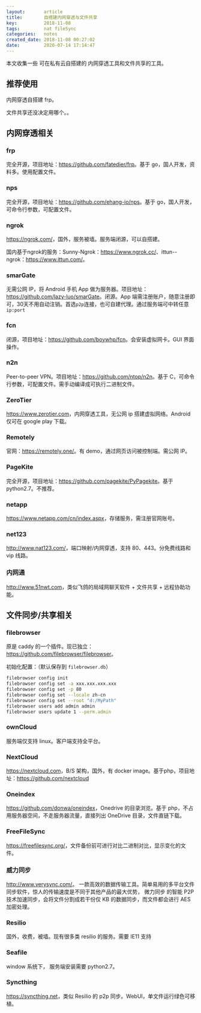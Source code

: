 ```yaml
---
layout:       article
title:        自搭建内网穿透与文件共享
key:          2018-11-08
tags:         nat fileSync
categories:   notes
created_date: 2018-11-08 00:27:02
date:         2020-07-14 17:14:47
---
```


本文收集一些 可在私有云自搭建的 内网穿透工具和文件共享的工具。

<!--more-->

## 推荐使用

内网穿透自搭建 frp。

文件共享还没决定用哪个。。

## 内网穿透相关

### frp

完全开源，项目地址：<https://github.com/fatedier/frp>。基于 go，国人开发，资料多。使用配置文件。

### nps

完全开源，项目地址：<https://github.com/ehang-io/nps>。基于 go，国人开发，可命令行参数，可配置文件。

### ngrok

<https://ngrok.com/>，国外，服务被墙。服务端闭源，可以自搭建。

国内基于ngrok的服务：Sunny-Ngrok：<https://www.ngrok.cc/>、ittun--ngrok：<https://www.ittun.com/>。

### smarGate

无需公网 IP，将 Android 手机 App 做为服务器。项目地址：<https://github.com/lazy-luo/smarGate>。闭源。App 端需注册账户，随意注册即可，30天不用自动注销。首选`p2p`连接，也可自建代理。通过服务端可中转任意`ip:port`

### fcn

闭源，项目地址：<https://github.com/boywhp/fcn>。会安装虚拟网卡。GUI 界面操作。

### n2n

Peer-to-peer VPN。项目地址：<https://github.com/ntop/n2n>。基于 C，可命令行参数，可配置文件。需手动编译成可执行二进制文件。

### ZeroTier

<https://www.zerotier.com>，内网穿透工具，无公网 ip 搭建虚拟网络。Android 仅可在 google play 下载。

### Remotely

官网：<https://remotely.one/>。有 demo，通过网页访问被控制端。需公网 IP。

### PageKite

完全开源，项目地址：<https://github.com/pagekite/PyPagekite>。基于 python2.7。不推荐。

### netapp

<https://www.netapp.com/cn/index.aspx>，存储服务，需注册官网账号。

### net123

<http://www.nat123.com/>，端口映射/内网穿透，支持 80、443。分免费线路和 vip 线路。

### 内网通

<http://www.51nwt.com>，类似飞鸽的局域网聊天软件 + 文件共享 + 远程协助功能。



## 文件同步/共享相关

### filebrowser

原是 caddy 的一个插件。现已独立：<https://github.com/filebrowser/filebrowser>。

初始化配置：（默认保存到 `filebrowser.db`）

```sh
filebrowser config init
filebrowser config set -a xxx.xxx.xxx.xxx
filebrowser config set -p 80
filebrowser config set --locale zh-cn
filebrowser config set --root "d:/MyPath"
filebrowser users add admin admin
filebrowser users update 1 --perm.admin
```

### ownCloud 

服务端仅支持 linux。客户端支持全平台。

### NextCloud

<https://nextcloud.com>，B/S 架构，国外，有 docker image。基于php，项目地址：<https://github.com/nextcloud>

### Oneindex

<https://github.com/donwa/oneindex>，Onedrive 的目录浏览。基于 php，不占用服务器空间，不走服务器流量，直接列出 OneDrive 目录，文件直链下载。

### FreeFileSync

<https://freefilesync.org/>，文件备份前可进行对比二进制对比，显示变化的文件。

### 威力同步

<http://www.verysync.com/>。 一款高效的数据传输工具。简单易用的多平台文件同步软件，惊人的传输速度是不同于其他产品的最大优势， 微力同步 的智能 P2P 技术加速同步，会将文件分割成若干份仅 KB 的数据同步，而文件都会进行 AES 加密处理。

### Resilio

国外，收费，被墙。现有很多类 resilio 的服务。需要 IE11 支持

### Seafile

window 系统下， 服务端安装需要 python2.7。



### Syncthing

<https://syncthing.net>，类似 Resilio 的 p2p 同步。WebUI，单文件运行绿色可移植。

  
